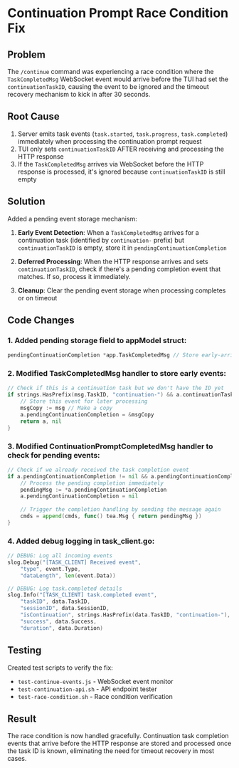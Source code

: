 # Continuation Prompt Race Condition Fix

## Problem
The `/continue` command was experiencing a race condition where the `TaskCompletedMsg` WebSocket event would arrive before the TUI had set the `continuationTaskID`, causing the event to be ignored and the timeout recovery mechanism to kick in after 30 seconds.

## Root Cause
1. Server emits task events (`task.started`, `task.progress`, `task.completed`) immediately when processing the continuation prompt request
2. TUI only sets `continuationTaskID` AFTER receiving and processing the HTTP response
3. If the `TaskCompletedMsg` arrives via WebSocket before the HTTP response is processed, it's ignored because `continuationTaskID` is still empty

## Solution
Added a pending event storage mechanism:

1. **Early Event Detection**: When a `TaskCompletedMsg` arrives for a continuation task (identified by `continuation-` prefix) but `continuationTaskID` is empty, store it in `pendingContinuationCompletion`

2. **Deferred Processing**: When the HTTP response arrives and sets `continuationTaskID`, check if there's a pending completion event that matches. If so, process it immediately.

3. **Cleanup**: Clear the pending event storage when processing completes or on timeout

## Code Changes

### 1. Added pending storage field to appModel struct:
```go
pendingContinuationCompletion *app.TaskCompletedMsg // Store early-arriving continuation task completion
```

### 2. Modified TaskCompletedMsg handler to store early events:
```go
// Check if this is a continuation task but we don't have the ID yet
if strings.HasPrefix(msg.TaskID, "continuation-") && a.continuationTaskID == "" {
    // Store this event for later processing
    msgCopy := msg // Make a copy
    a.pendingContinuationCompletion = &msgCopy
    return a, nil
}
```

### 3. Modified ContinuationPromptCompletedMsg handler to check for pending events:
```go
// Check if we already received the task completion event
if a.pendingContinuationCompletion != nil && a.pendingContinuationCompletion.TaskID == msg.TaskID {
    // Process the pending completion immediately
    pendingMsg := *a.pendingContinuationCompletion
    a.pendingContinuationCompletion = nil
    
    // Trigger the completion handling by sending the message again
    cmds = append(cmds, func() tea.Msg { return pendingMsg })
}
```

### 4. Added debug logging in task_client.go:
```go
// DEBUG: Log all incoming events
slog.Debug("[TASK_CLIENT] Received event", 
    "type", event.Type,
    "dataLength", len(event.Data))

// DEBUG: Log task.completed details
slog.Info("[TASK_CLIENT] task.completed event", 
    "taskID", data.TaskID,
    "sessionID", data.SessionID,
    "isContinuation", strings.HasPrefix(data.TaskID, "continuation-"),
    "success", data.Success,
    "duration", data.Duration)
```

## Testing
Created test scripts to verify the fix:
- `test-continue-events.js` - WebSocket event monitor
- `test-continuation-api.sh` - API endpoint tester
- `test-race-condition.sh` - Race condition verification

## Result
The race condition is now handled gracefully. Continuation task completion events that arrive before the HTTP response are stored and processed once the task ID is known, eliminating the need for timeout recovery in most cases.